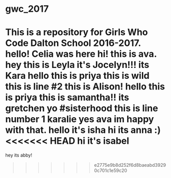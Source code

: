# gwc_2017
This is a repository for Girls Who Code Dalton School 2016-2017.
hello! Celia was here
hi! this is ava.
hey this is Leyla
it's Jocelyn!!!
its Kara
hello this is priya
this is wild
this is line #2
this is Alison!
hello this is priya
this is samantha!!
its gretchen yo #sisterhood 
this is line number 1
karalie
yes ava im happy with that.
hello it's isha
hi its anna :)
<<<<<<< HEAD
hi it's isabel
=======
hey its abby!
>>>>>>> e2775e9b8d252f6d8baeabd39290c701c1e59c20
